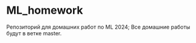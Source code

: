 # ML_homework

Репозиторий для домашних работ по ML 2024;
Все домашние работы будут в ветке master.
